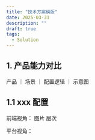 ```yaml
---
title: "技术方案模版"
date: 2025-03-31
description: ""
draft: true
tags:
  - Solution
---
```


## 1. 产品能力对比

产品 ｜ 场景 ｜ 配置逻辑 ｜ 示意图


## 1.1 xxx 配置

前端视角：
图片 层次

平台视角：
